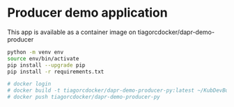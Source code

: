 
# Producer demo application

This app is available as a container image on tiagorcdocker/dapr-demo-producer

```bash
python -m venv env
source env/bin/activate
pip install --upgrade pip
pip install -r requirements.txt

# docker login
# docker build -t tiagorcdocker/dapr-demo-producer-py:latest ~/KubDevBox/src/service/producer
# docker push tiagorcdocker/dapr-demo-producer-py
```
